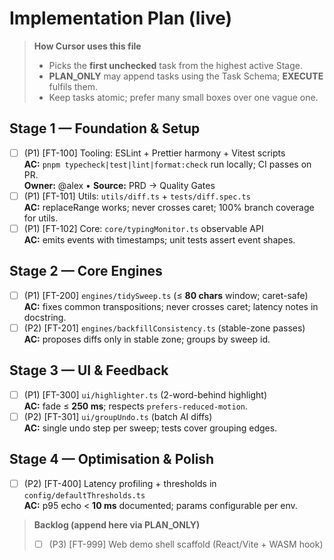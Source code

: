 # Implementation Plan (live)

> **How Cursor uses this file**
>
> - Picks the **first unchecked** task from the highest active Stage.
> - **PLAN_ONLY** may append tasks using the Task Schema; **EXECUTE** fulfils them.
> - Keep tasks atomic; prefer many small boxes over one vague one.

## Stage 1 — Foundation & Setup

- [ ] (P1) [FT-100] Tooling: ESLint + Prettier harmony + Vitest scripts  
       **AC:** `pnpm typecheck|test|lint|format:check` run locally; CI passes on PR.  
       **Owner:** @alex • **Source:** PRD → Quality Gates
- [ ] (P1) [FT-101] Utils: `utils/diff.ts` + `tests/diff.spec.ts`  
       **AC:** replaceRange works; never crosses caret; 100% branch coverage for utils.
- [ ] (P1) [FT-102] Core: `core/typingMonitor.ts` observable API  
       **AC:** emits events with timestamps; unit tests assert event shapes.

## Stage 2 — Core Engines

- [ ] (P1) [FT-200] `engines/tidySweep.ts` (≤ **80 chars** window; caret-safe)  
       **AC:** fixes common transpositions; never crosses caret; latency notes in docstring.
- [ ] (P2) [FT-201] `engines/backfillConsistency.ts` (stable-zone passes)  
       **AC:** proposes diffs only in stable zone; groups by sweep id.

## Stage 3 — UI & Feedback

- [ ] (P1) [FT-300] `ui/highlighter.ts` (2-word-behind highlight)  
       **AC:** fade ≤ **250 ms**; respects `prefers-reduced-motion`.
- [ ] (P2) [FT-301] `ui/groupUndo.ts` (batch AI diffs)  
       **AC:** single undo step per sweep; tests cover grouping edges.

## Stage 4 — Optimisation & Polish

- [ ] (P2) [FT-400] Latency profiling + thresholds in `config/defaultThresholds.ts`  
       **AC:** p95 echo < **10 ms** documented; params configurable per env.

> **Backlog (append here via PLAN_ONLY)**
>
> - [ ] (P3) [FT-999] Web demo shell scaffold (React/Vite + WASM hook)
